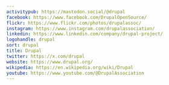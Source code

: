 ```yaml
---
activitypub: https://mastodon.social/@drupal
facebook: https://www.facebook.com/DrupalOpenSource/
flickr: https://www.flickr.com/photos/drupalassoc/
instagram: https://www.instagram.com/drupalassociation/
linkedin: https://www.linkedin.com/company/drupal-project/
logohandle: drupal
sort: drupal
title: Drupal
twitter: https://x.com/drupal
website: https://www.drupal.org/
wikipedia: https://en.wikipedia.org/wiki/Drupal
youtube: https://www.youtube.com/@DrupalAssociation
---
```

